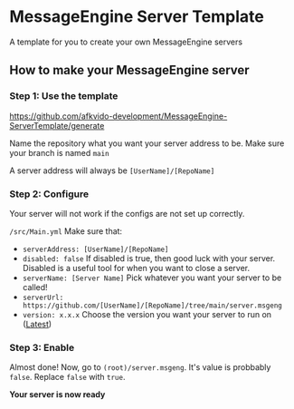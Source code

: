# MessageEngine Server Template
A template for you to create your own MessageEngine servers

## How to make your MessageEngine server

### Step 1: Use the template
https://github.com/afkvido-development/MessageEngine-ServerTemplate/generate

Name the repository what you want your server address to be.
Make sure your branch is named `main`

A server address will always be `[UserName]/[RepoName]`

### Step 2: Configure
Your server will not work if the configs are not set up correctly.

`/src/Main.yml`
Make sure that:
- `serverAddress: [UserName]/[RepoName]`
- `disabled: false` If disabled is true, then good luck with your server. Disabled is a useful tool for when you want to close a server.
- `serverName: [Server Name]` Pick whatever you want your server to be called!
- `serverUrl: https://github.com/[UserName]/[RepoName]/tree/main/server.msgeng`
- `version: x.x.x` Choose the version you want your server to run on ([Latest](https://github.com/afkvido-development/MessageEngine-API/blob/master/src/api/versions/latest/latest.yml))

### Step 3: Enable

Almost done! Now, go to `(root)/server.msgeng`.
It's value is probbably `false`.
Replace `false` with `true`.

**Your server is now ready**
